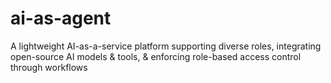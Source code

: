 # ai-as-agent
A lightweight AI-as-a-service platform supporting diverse roles, integrating open-source AI models &amp; tools, &amp; enforcing role-based access control through workflows

